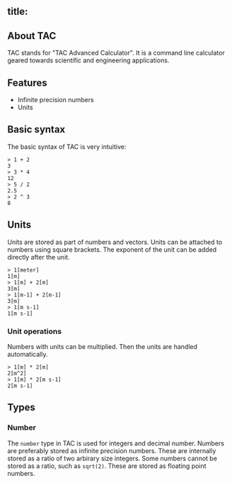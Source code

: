 title:
---
## About TAC

TAC stands for "TAC Advanced Calculator". It is a command line calculator geared towards scientific and engineering applications.

## Features

- Infinite precision numbers
- Units

## Basic syntax

The basic syntax of TAC is very intuitive:

```tac
> 1 + 2
3
> 3 * 4
12
> 5 / 2
2.5
> 2 ^ 3
8
```

## Units

Units are stored as part of numbers and vectors. Units can be attached to numbers using square brackets. The exponent of the unit can be added directly after the unit.

```tac
> 1[meter]
1[m]
> 1[m] + 2[m]
3[m]
> 1[m-1] + 2[m-1]
3[m]
> 1[m s-1]
1[m s-1]
```

### Unit operations

Numbers with units can be multiplied. Then the units are handled automatically.

```tac
> 1[m] * 2[m]
2[m^2]
> 1[m] * 2[m s-1]
2[m s-1]
```

## Types

### Number

The `number` type in TAC is used for integers and decimal number.
Numbers are preferably stored as infinite precision numbers.
These are internally stored as a ratio of two arbirary size integers.
Some numbers cannot be stored as a ratio, such as `sqrt(2)`. These are stored as floating point numbers.
